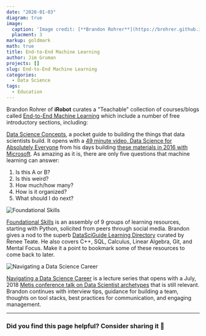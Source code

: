 ```yaml
---
date: "2020-01-03"
diagram: true
image: 
  caption: 'Image credit: [**Brandon Rohrer**](https://brohrer.github.io/images/how_to_do_data_science.png)'
  placment: 3
markup: goldmark
math: true
title: End-to-End Machine Learning
author: Jim Gruman
projects: []
slug: End-to-End Machine Learning
categories:
  - Data Science
tags:
  - Education
---
```

Brandon Rohrer of **iRobot** curates a "Teachable" collection of courses/blogs called [End-to-End Machine Learning](https://end-to-end-machine-learning.teachable.com/courses/) which include a number of free introductory sections, including:

[Data Science Concepts](https://end-to-end-machine-learning.teachable.com/p/data-science-concepts), a pocket guide to building the things that data scientists build. It opens with a [49 minute video, Data Science for Absolutely Everyone](https://youtu.be/tKa0zDDDaQk) from his days building [these materials in 2016 with Microsoft](https://github.com/brohrer/public-hosting/raw/master/Rohrer_DS_for_everyone.pptx). As amazing as it is, there are only five questions that machine learning can answer:

1. Is this A or B?
1. Is this weird?
1. How much/how many?
1. How is it organized?
1. What should I do next?

![Foundational Skills](https://brohrer.github.io/images/waterfall.png)

[Foundational Skills](https://end-to-end-machine-learning.teachable.com/p/000-foundational-skills) is an assembly of 9 groups of learning resources, starting with Python, solicited from peers through social media. Brandon gives a nod to the superb [DataSciGuide Learning Directory](www.datasciguide.com/) curated by Renee Teate. He also covers C++, SQL, Calculus, Linear Algebra, Git, and Mental Focus. Make it a point to bookmark some of these resources to come back to later.

![Navigating a Data Science Career](https://brohrer.github.io/images/zen_stones.jpg)

[Navigating a Data Science Career](https://end-to-end-machine-learning.teachable.com/p/navigating-a-data-science-career/) is a lecture series that opens with a July, 2018 [Metis conference talk on Data Scientist archetypes](https://youtu.be/_2g7yqwgAVg) that is still relevant. Brandon continues with interview tips, guidance for building a team, thoughts on tool stacks, best practices for communication, and engaging management.  

------

### Did you find this page helpful? Consider sharing it 🙌



